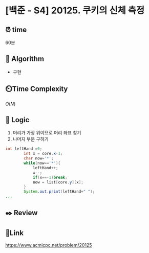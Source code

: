 # [백준 - S4] 20125. 쿠키의 신체 측정

## ⏰ **time**

60분

## :pushpin: **Algorithm**

- 구현

## ⏲️**Time Complexity**

$O(N)$

## :round_pushpin: **Logic**
1. 머리가 가장 위이므로 머리 좌표 찾기
2. 나머지 부분 구하기

```java
int leftHand =0;
		int x = core.x-1;
		char now='*';
		while(now=='*'){
		    leftHand++; 
		    x--;
		    if(x==-1)break;
		    now = list[core.y][x];
		}
		System.out.print(leftHand+" ");
...
```

## :black_nib: **Review**

## 📡**Link**

https://www.acmicpc.net/problem/20125
